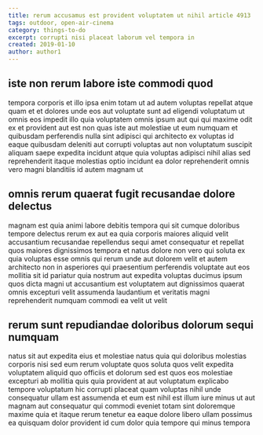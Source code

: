 ```yaml
---
title: rerum accusamus est provident voluptatem ut nihil article 4913
tags: outdoor, open-air-cinema
category: things-to-do
excerpt: corrupti nisi placeat laborum vel tempora in
created: 2019-01-10
author: author1
---
```


## iste non rerum labore iste commodi quod

tempora corporis et illo ipsa enim totam ut ad autem voluptas repellat atque quam et et dolores unde eos aut voluptate sunt ad eligendi voluptatum ut omnis eos impedit illo quia voluptatem omnis ipsum aut qui qui maxime odit ex et provident aut est non quas iste aut molestiae ut eum numquam et quibusdam perferendis nulla sint adipisci qui architecto ex voluptas id eaque quibusdam deleniti aut corrupti voluptas aut non voluptatum suscipit aliquam saepe expedita incidunt atque quia voluptas adipisci nihil alias sed reprehenderit itaque molestias optio incidunt ea dolor reprehenderit omnis vero magni blanditiis id autem magnam ut

## omnis rerum quaerat fugit recusandae dolore delectus

magnam est quia animi labore debitis tempora qui sit cumque doloribus tempore delectus rerum ex aut ea quia corporis maiores aliquid velit accusantium recusandae repellendus sequi amet consequatur et repellat quos maiores dignissimos tempora et natus dolore non vero qui soluta ex quia voluptas esse omnis qui rerum unde aut dolorem velit et autem architecto non in asperiores qui praesentium perferendis voluptate aut eos mollitia sit id pariatur quia nostrum aut expedita voluptas ducimus ipsum quos dicta magni ut accusantium est voluptatem aut dignissimos quaerat omnis excepturi velit assumenda laudantium et veritatis magni reprehenderit numquam commodi ea velit ut velit

## rerum sunt repudiandae doloribus dolorum sequi numquam

natus sit aut expedita eius et molestiae natus quia qui doloribus molestias corporis nisi sed eum rerum voluptate quos soluta quos velit expedita voluptatem aliquid quo officiis et dolorum sed est quos eos molestiae excepturi ab mollitia quis quia provident at aut voluptatum explicabo tempore voluptatum hic corrupti placeat quam voluptas nihil unde consequatur ullam est assumenda et eum est nihil est illum iure minus ut aut magnam aut consequatur qui commodi eveniet totam sint doloremque maxime quia et itaque rerum tenetur ea eaque dolore libero ullam possimus ea quisquam dolor provident id cum dolor quia tempore qui minus tempora
